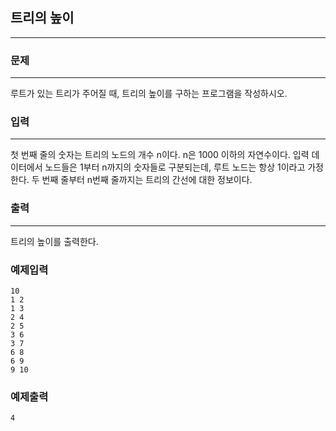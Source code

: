 ## 트리의 높이
***
### 문제
***
루트가 있는 트리가 주어질 때, 트리의 높이를 구하는 프로그램을 작성하시오.

### 입력
***
첫 번째 줄의 숫자는 트리의 노드의 개수 n이다. n은 1000 이하의 자연수이다. 입력 데이터에서 노드들은 1부터 n까지의 숫자들로 구분되는데, 루트 노드는 항상 1이라고 가정한다. 두 번째 줄부터 n번째 줄까지는 트리의 간선에 대한 정보이다.

### 출력
***
트리의 높이를 출력한다.

### 예제입력
```
10
1 2
1 3
2 4
2 5
3 6
3 7
6 8
6 9
9 10
```

### 예제출력
```
4
```

